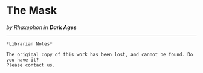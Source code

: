 # The Mask

_by Rhaxephon in **Dark Ages**_

***

```
*Librarian Notes*

The original copy of this work has been lost, and cannot be found. Do you have it?
Please contact us.
```
